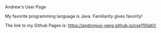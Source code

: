 Andrew's User Page 

My favorite programming language is Java. Familiarity gives favority!

The link to my Github Pages is: https://andronius-yang.github.io/cse110lab1/